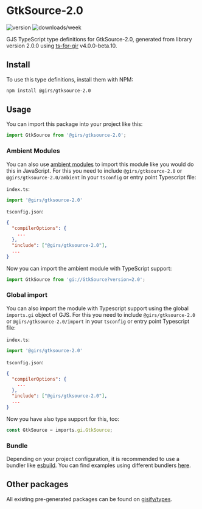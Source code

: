 
# GtkSource-2.0

![version](https://img.shields.io/npm/v/@girs/gtksource-2.0)
![downloads/week](https://img.shields.io/npm/dw/@girs/gtksource-2.0)


GJS TypeScript type definitions for GtkSource-2.0, generated from library version 2.0.0 using [ts-for-gir](https://github.com/gjsify/ts-for-gir) v4.0.0-beta.10.


## Install

To use this type definitions, install them with NPM:
```bash
npm install @girs/gtksource-2.0
```

## Usage

You can import this package into your project like this:
```ts
import GtkSource from '@girs/gtksource-2.0';
```

### Ambient Modules

You can also use [ambient modules](https://github.com/gjsify/ts-for-gir/tree/main/packages/cli#ambient-modules) to import this module like you would do this in JavaScript.
For this you need to include `@girs/gtksource-2.0` or `@girs/gtksource-2.0/ambient` in your `tsconfig` or entry point Typescript file:

`index.ts`:
```ts
import '@girs/gtksource-2.0'
```

`tsconfig.json`:
```json
{
  "compilerOptions": {
    ...
  },
  "include": ["@girs/gtksource-2.0"],
  ...
}
```

Now you can import the ambient module with TypeScript support: 

```ts
import GtkSource from 'gi://GtkSource?version=2.0';
```

### Global import

You can also import the module with Typescript support using the global `imports.gi` object of GJS.
For this you need to include `@girs/gtksource-2.0` or `@girs/gtksource-2.0/import` in your `tsconfig` or entry point Typescript file:

`index.ts`:
```ts
import '@girs/gtksource-2.0'
```

`tsconfig.json`:
```json
{
  "compilerOptions": {
    ...
  },
  "include": ["@girs/gtksource-2.0"],
  ...
}
```

Now you have also type support for this, too:

```ts
const GtkSource = imports.gi.GtkSource;
```

### Bundle

Depending on your project configuration, it is recommended to use a bundler like [esbuild](https://esbuild.github.io/). You can find examples using different bundlers [here](https://github.com/gjsify/ts-for-gir/tree/main/examples).

## Other packages

All existing pre-generated packages can be found on [gjsify/types](https://github.com/gjsify/types).

